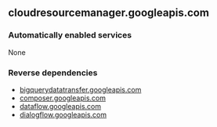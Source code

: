 ## cloudresourcemanager.googleapis.com

### Automatically enabled services

None

### Reverse dependencies

* [bigquerydatatransfer.googleapis.com](../bigquerydatatransfer.googleapis.com/)
* [composer.googleapis.com](../composer.googleapis.com/)
* [dataflow.googleapis.com](../dataflow.googleapis.com/)
* [dialogflow.googleapis.com](../dialogflow.googleapis.com/)
